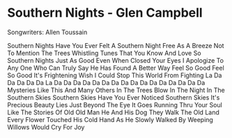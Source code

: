 # Southern Nights - Glen Campbell

Songwriters: Allen Toussain

Southern Nights Have You Ever Felt A
Southern Night Free As A Breeze
Not To Mention The Trees
Whistling Tunes That You Know And Love So
Southern Nights Just As Good Even When
Closed Your Eyes I Apologize
To Any One Who Can Truly Say
He Has Found A Better Way
Feel So Good Feel So Good It's Frightening
Wish I Could Stop This World From Fighting
La Da Da Da Da Da La Da Da Da Da Da
Da Da Da Da Da Da Da Da Da Da Da
Mysteries Like This And Many Others
In The Trees Blow In The Night
In The Southern Skies
Southern Skies Have You Ever Noticed
Southern Skies It's Precious Beauty
Lies Just Beyond The Eye
It Goes Running Thru Your Soul Like The Stories Of Old
Old Man He And His Dog They Walk The Old Land
Every Flower Touched His Cold Hand
As He Slowly Walked By
Weeping Willows Would Cry For Joy


